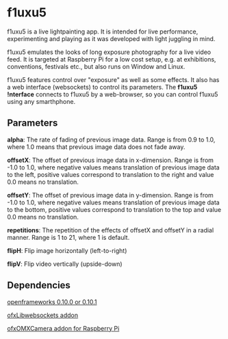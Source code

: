 # f1uxu5

f1uxu5 is a live lightpainting app. It is intended for live performance, experimenting and playing as it was developed with light juggling in mind. 

f1uxu5 emulates the looks of long exposure photography for a live video feed. It is targeted at Raspberry Pi for a low cost setup, e.g. at exhibitions, conventions, festivals etc., but also runs on Window and Linux.

f1uxu5 features control over "exposure" as well as some effects. It also has a web interface (websockets) to control its parameters. The **f1uxu5 !nterface** connects to f1uxu5 by a web-browser, so you can control f1uxu5 using any smarthphone.






## Parameters

**alpha**: The rate of fading of previous image data. Range is from 0.9 to 1.0, where 1.0 means that previous image data does not fade away.


**offsetX**: The offset of previous image data in x-dimension. Range is from -1.0 to 1.0, where negative values means translation of previous image data to the left, positive values correspond to translation to the right and value 0.0 means no translation.


**offsetY**: The offset of previous image data in y-dimension. Range is from -1.0 to 1.0, where negative values means translation of previous image data to the bottom, positive values correspond to translation to the top and value 0.0 means no translation.


**repetitions**: The repetition of the effects of offsetX and offsetY in a radial manner. Range is 1 to 21, where 1 is default. 


**flipH**: Flip image horizontally (left-to-right)


**flipV**: Flip video vertically (upside-down)



## Dependencies

[openframeworks 0.10.0 or 0.10.1](https://openframeworks.cc/)

[ofxLibwebsockets addon](https://github.com/robotconscience/ofxLibwebsockets)

[ofxOMXCamera addon for Raspberry Pi](https://github.com/jvcleave/ofxOMXCamera)


